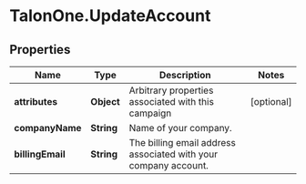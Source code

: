 # TalonOne.UpdateAccount

## Properties
Name | Type | Description | Notes
------------ | ------------- | ------------- | -------------
**attributes** | **Object** | Arbitrary properties associated with this campaign | [optional] 
**companyName** | **String** | Name of your company. | 
**billingEmail** | **String** | The billing email address associated with your company account. | 


